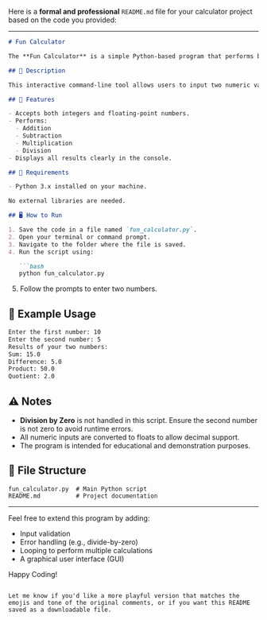 Here is a **formal and professional** `README.md` file for your calculator project based on the code you provided:

---

````markdown
# Fun Calculator

The **Fun Calculator** is a simple Python-based program that performs basic arithmetic operations—addition, subtraction, multiplication, and division—on two numbers provided by the user.

## 📌 Description

This interactive command-line tool allows users to input two numeric values (including decimal numbers) and returns the results of the four primary arithmetic operations. It is ideal for beginners learning Python and arithmetic operations through a user-friendly interface.

## 🚀 Features

- Accepts both integers and floating-point numbers.
- Performs:
  - Addition
  - Subtraction
  - Multiplication
  - Division
- Displays all results clearly in the console.

## 🧰 Requirements

- Python 3.x installed on your machine.

No external libraries are needed.

## 🖥️ How to Run

1. Save the code in a file named `fun_calculator.py`.
2. Open your terminal or command prompt.
3. Navigate to the folder where the file is saved.
4. Run the script using:

   ```bash
   python fun_calculator.py
````

5. Follow the prompts to enter two numbers.

## 🧪 Example Usage

```bash
Enter the first number: 10
Enter the second number: 5
Results of your two numbers:
Sum: 15.0
Difference: 5.0
Product: 50.0
Quotient: 2.0
```

## ⚠️ Notes

* **Division by Zero** is not handled in this script. Ensure the second number is not zero to avoid runtime errors.
* All numeric inputs are converted to floats to allow decimal support.
* The program is intended for educational and demonstration purposes.

## 📂 File Structure

```
fun_calculator.py  # Main Python script
README.md          # Project documentation
```

---

Feel free to extend this program by adding:

* Input validation
* Error handling (e.g., divide-by-zero)
* Looping to perform multiple calculations
* A graphical user interface (GUI)

Happy Coding!

```

Let me know if you'd like a more playful version that matches the emojis and tone of the original comments, or if you want this README saved as a downloadable file.
```
